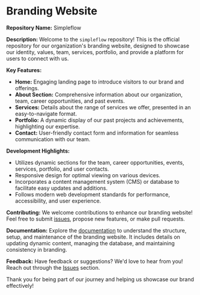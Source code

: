 # Branding Website
**Repository Name:** Simpleflow

**Description:**
Welcome to the `simpleflow` repository! This is the official repository for our organization's branding website, designed to showcase our identity, values, team, services, portfolio, and provide a platform for users to connect with us.

**Key Features:**
- **Home:** Engaging landing page to introduce visitors to our brand and offerings.
- **About Section:** Comprehensive information about our organization, team, career opportunities, and past events.
- **Services:** Details about the range of services we offer, presented in an easy-to-navigate format.
- **Portfolio:** A dynamic display of our past projects and achievements, highlighting our expertise.
- **Contact:** User-friendly contact form and information for seamless communication with our team.

**Development Highlights:**
- Utilizes dynamic sections for the team, career opportunities, events, services, portfolio, and user contacts.
- Responsive design for optimal viewing on various devices.
- Incorporates a content management system (CMS) or database to facilitate easy updates and additions.
- Follows modern web development standards for performance, accessibility, and user experience.

**Contributing:**
We welcome contributions to enhance our branding website! Feel free to submit [issues](https://github.com/muhammadasif-wd/simpleflow/issues), propose new features, or make pull requests.

**Documentation:**
Explore the [documentation](https://www.notion.so/d2950c24f03e4830ad38c6287833f370?v=0b12f210a7834435b55efe7508b8959a&pvs=4) to understand the structure, setup, and maintenance of the branding website. It includes details on updating dynamic content, managing the database, and maintaining consistency in branding.

**Feedback:**
Have feedback or suggestions? We'd love to hear from you! Reach out through the [Issues](https://github.com/muhammadasif-wd/simpleflow/issues) section.

Thank you for being part of our journey and helping us showcase our brand effectively!

